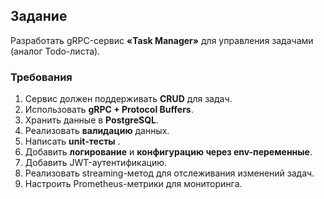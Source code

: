 ## **Задание**  
Разработать gRPC-сервис **«Task Manager»** для управления задачами (аналог Todo-листа).  

### **Требования**  
1. Сервис должен поддерживать **CRUD** для задач.  
2. Использовать **gRPC + Protocol Buffers**.  
3. Хранить данные в **PostgreSQL**.  
4. Реализовать **валидацию** данных.  
5. Написать **unit-тесты** .  
6. Добавить **логирование** и **конфигурацию через env-переменные**. 
7. Добавить JWT-аутентификацию.
8. Реализовать streaming-метод для отслеживания изменений задач.
9. Настроить Prometheus-метрики для мониторинга.